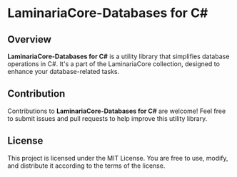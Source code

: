 ﻿# LaminariaCore-Databases for C#

## Overview

**LaminariaCore-Databases for C#** is a utility library that simplifies database operations in C#. It's a part of the LaminariaCore collection, designed to enhance your database-related tasks.

## Contribution

Contributions to **LaminariaCore-Databases for C#** are welcome! Feel free to submit issues and pull requests to help improve this utility library.

## License

This project is licensed under the MIT License. You are free to use, modify, and distribute it according to the terms of the license.
